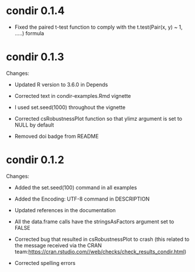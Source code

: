 # condir 0.1.4

* Fixed the paired t-test function to comply with the t.test(Pair(x, y) ~ 1, .....) formula

# condir 0.1.3

Changes:

* Updated R version to 3.6.0 in Depends

* Corrected text in condir-examples.Rmd vignette

* I used set.seed(1000) throughout the vignette

* Corrected csRobustnessPlot function so that ylimz argument is set to NULL by default

* Removed doi badge from README

# condir 0.1.2

Changes:

* Added the set.seed(100) command in all examples

* Added the Encoding: UTF-8 command in DESCRIPTION

* Updated references in the documentation

* All the data.frame calls have the stringsAsFactors argument set to FALSE

* Corrected bug that resulted in csRobustnessPlot to crash (this related to the message received via the CRAN team:https://cran.rstudio.com//web/checks/check_results_condir.html)

* Corrected spelling errors


